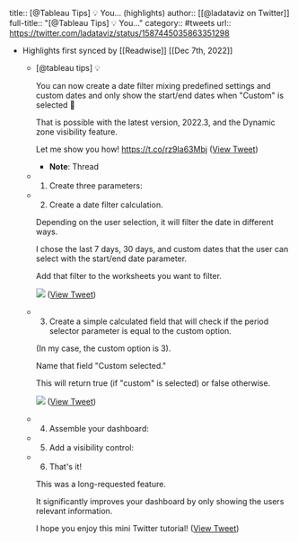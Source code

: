 title:: [@Tableau Tips] 💡  You... (highlights)
author:: [[@ladataviz on Twitter]]
full-title:: "[@Tableau Tips] 💡  You..."
category:: #tweets
url:: https://twitter.com/ladataviz/status/1587445035863351298

- Highlights first synced by [[Readwise]] [[Dec 7th, 2022]]
	- [@tableau tips] 💡 
	  
	  You can now create a date filter mixing predefined settings and custom dates and only show the start/end dates when "Custom" is selected 🥳
	  
	  That is possible with the latest version, 2022.3, and the  Dynamic zone visibility feature. 
	  
	  Let me show you how! https://t.co/rz9Ia63Mbj ([View Tweet](https://twitter.com/ladataviz/status/1587445035863351298))
		- **Note**: Thread
	- 1. Create three parameters:
	- 2. Create a date filter calculation.
	  
	  Depending on the user selection, it will filter the date in different ways.
	  
	  I chose the last 7 days, 30 days, and custom dates that the user can select with the start/end date parameter.
	  
	  Add that filter to the worksheets you want to filter. 
	  
	  ![](https://pbs.twimg.com/media/Fge4jL-XEAESWs0.jpg) ([View Tweet](https://twitter.com/ladataviz/status/1587445049092104195))
	- 3. Create a simple calculated field that will check if the period selector parameter is equal to the custom option. 
	  
	  (In my case, the custom option is 3).
	  
	  Name that field "Custom selected."
	  
	  This will return true (if "custom" is selected) or false otherwise. 
	  
	  ![](https://pbs.twimg.com/media/Fge5CfyWIAEFU4W.jpg) ([View Tweet](https://twitter.com/ladataviz/status/1587445053441642502))
	- 4. Assemble your dashboard:
	- 5. Add a visibility control:
	- 6. That's it! 
	  
	  This was a long-requested feature.
	  
	  It significantly improves your dashboard by only showing the users relevant information. 
	  
	  I hope you enjoy this mini Twitter tutorial! ([View Tweet](https://twitter.com/ladataviz/status/1587445126670032897))